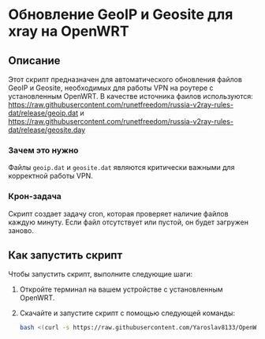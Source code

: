 # Обновление GeoIP и Geosite для xray на OpenWRT

## Описание
Этот скрипт предназначен для автоматического обновления файлов GeoIP и Geosite, необходимых для работы VPN на роутере с установленным OpenWRT. 
В качестве источника фаилов используются:
https://raw.githubusercontent.com/runetfreedom/russia-v2ray-rules-dat/release/geoip.dat
и
https://raw.githubusercontent.com/runetfreedom/russia-v2ray-rules-dat/release/geosite.day

### Зачем это нужно
Файлы `geoip.dat` и `geosite.dat` являются критически важными для корректной работы VPN.

### Крон-задача
Скрипт создает задачу cron, которая проверяет наличие файлов каждую минуту. Если файл отсутствует или пустой, он будет загружен заново.

## Как запустить скрипт

Чтобы запустить скрипт, выполните следующие шаги:

1. Откройте терминал на вашем устройстве с установленным OpenWRT.
2. Скачайте и запустите скрипт с помощью следующей команды:

   ```sh
   bash <(curl -s https://raw.githubusercontent.com/Yaroslav8133/OpenWRT_geoip/main/setup.sh)
